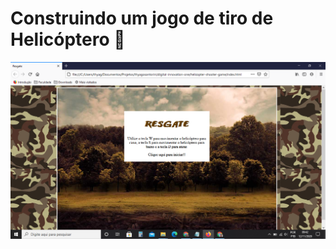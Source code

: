 # Construindo um jogo de tiro de Helicóptero​ :helicopter:

![Jogo de tiro de Helicóptero](https://github.com/thyagosantorini/digital-innovation-one/blob/main/helicopter-shooter-game/imgs/print-screen1.png)

